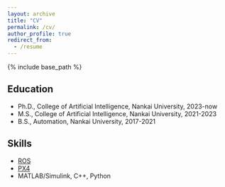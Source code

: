 ```yaml
---
layout: archive
title: "CV"
permalink: /cv/
author_profile: true
redirect_from:
  - /resume
---
```


{% include base_path %}

## Education

* Ph.D., College of Artificial Intelligence, Nankai University, 2023-now
* M.S., College of Artificial Intelligence, Nankai University, 2021-2023
* B.S., Automation, Nankai University, 2017-2021

## Skills

* [ROS](https://wiki.ros.org/)
* [PX4](https://px4.io/)
* MATLAB/Simulink, C++, Python
